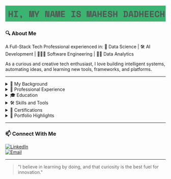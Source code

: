 <p align="center">
  <img src="https://github.com/mahesh2799/mahesh2799/blob/main/Screenshot%202025-03-28%20202426.png" />
</p>

### 🔍 About Me

A Full-Stack Tech Professional experienced in: 🧠 Data Science | 🛠️ AI Development | 👨🏻‍💻 Software Engineering | 🕵🏻 Data Analytics

As a curious and creative tech enthusiast, I love building intelligent systems, automating ideas, and learning new tools, frameworks, and platforms.

---

<details>
<summary>👨 My Background</summary>

I started my journey in 2020 with a strong foundation in Python and Java, working on basic projects in software development and data analysis. Over time, my interest in intelligent systems and automation led me into the world of Machine Learning, Deep Learning, and NLP. I began experimenting with libraries like Scikit-learn, TensorFlow, and Keras, building predictive models and learning how to handle messy real-world data.

While working as a Software Developer and AI Development Analyst, I got hands-on experience designing scalable systems, building and testing APIs, training ML models, and working with data end-to-end, from extraction to deployment.

My toolkit gradually expanded to include Big Data tools like Apache Hadoop, Hive, and PySpark, along with Visualization tools such as Tableau, Power BI, and advanced Excel dashboards. I’ve also worked with cloud platforms like AWS, Google Cloud and Microsoft Azure, integrating storage, compute, and model deployment services into my work.

I enjoy taking ownership of projects, whether it's building a neural network for time series forecasting or leading a team in fast-paced operational environments. I believe that combining technical depth with clear communication and collaboration is key to delivering real value.

Over the years, I’ve worked in diverse domains, including eCommerce, logistics, and customer analytics, bringing a balance of technical expertise, business understanding, and a people-first mindset.

Today, I’m constantly experimenting with AI workflows, LLMs, and automation pipelines, aiming to build things that are not just smart but actually useful.

</details>

<details>
<summary>💼 Professional Experience</summary>

#### 🔹 AI Development Analyst Intern – Semper8 International Ltd. | Sept 2024 – Dec 2024

At Semper8, I was deeply involved in developing an innovative, AI-powered Human Resources Intelligence Platform aimed at revolutionizing internal recruitment workflows. My role blended AI engineering, data pipeline design, and applied research, transforming experimental models into production-ready components used by internal decision-makers.

- **Speech-to-Text Intelligence**: Integrated and fine-tuned a Wav2Vec2-based speech recognition model, significantly improving transcription accuracy for candidate video responses.  
- **Emotion Recognition Pipeline**: Built and deployed a custom LSTM-based emotion identification model to assess vocal tone and emotional sentiment, enabling HR teams to better understand candidate personality traits during screening.  
- **Smart Video-to-Insight System**: Designed an end-to-end pipeline to extract, process, and analyze video/audio data stored in MongoDB, storing outputs as structured insights mapped to candidates and job IDs.  
- **Semantic Matching Engine**: Contributed to building a semantic vector search system for intelligent candidate-job matching using embeddings and OpenAI APIs.  
- **Cloud & Data Engineering**: Built PySpark-based ETL workflows to handle large-scale unstructured data with seamless integration across MongoDB, MariaDB, and Hadoop ecosystems, all deployed in an Azure environment.  
- **Agile Collaboration & Delivery**: Delivered key project milestones, wrote technical documentation, and demoed AI pipelines to cross-functional teams and stakeholders.

This experience pushed me beyond model development; it allowed me to contribute to a fully integrated, scalable AI system that shapes how modern HR teams operate.

Skills & Tools: Python, PySpark, Wav2Vec2, LSTM, OpenAI Embeddings, MongoDB, Hadoop, MariaDB, Azure, REST APIs, Git, NLP, Data Engineering, Model Deployment, Semantic Search, Team Collaboration


#### 🔹 Software Developer & Tester – HashedIn by Deloitte | August 2022 – December 2022

At HashedIn by Deloitte, I played a pivotal role in "Project DNA," a comprehensive initiative aimed at creating a robust framework for employee management tools. My contributions included developing and automating test scripts, which ensured the optimal performance of the software. I helped to build more streamlined workflow, reducing the time required for manual testing and increasing the accuracy of the test outcomes.

-	**Automation Expertise**: Developed and executed 50% of the automation test scripts, ensuring the seamless performance of employee management tools.
-	**Collaboration**: Worked closely with cross-functional teams, using Jira to monitor progress and ensure the timely delivery of project milestones.
-	**Efficiency Gains**: Improved testing processes, which contributed to a 30% reduction in time spent on manual testing tasks.

Skills & Tools: Java, Selenium, TestNG, JUnit, Jira, Agile, Git, REST APIs


#### 🔹 Software Developer & Tester Intern – HashedIn by Deloitte | March 2022 – July 2022

During my internship at HashedIn by Deloitte, I gained hands-on experience with various frameworks, focusing on automation and API testing. My ability to quickly adapt to new technologies allowed me to contribute effectively to the team and deliver high-quality software solutions.

-	**Framework Proficiency**: Gained expertise in Selenium, utilizing Java and Python to automate testing processes.
- **API Testing**: Leveraged Postman for API testing, enhancing the robustness and reliability of the software.
-	**Innovative Problem Solving**: Identified and resolved key issues in test cases, improving the overall efficiency of the development process.

Skills & Tools: Selenium, Java, Python, Postman, REST APIs, Git


#### 🔹 Cloud Engineer Intern – Synoptek, India | Jan 2022 – Feb 2022

As a Cloud Engineer Intern at Synoptek, I immersed myself in cloud infrastructure management using Microsoft Azure. My role involved creating and deploying virtual machines, which provided clients with reliable and scalable solutions tailored to their specific needs.

-	**Azure Expertise**: Developed and deployed multiple virtual machines, showcasing my proficiency in cloud infrastructure management.
-	**Client Solutions**: Installed and configured virtual machines on client servers, ensuring smooth and efficient operations.
-	**Problem Resolution**: Addressed and resolved technical challenges related to cloud deployments, contributing to client satisfaction.

Skills & Tools: Microsoft Azure, PowerShell, Linux, VM Deployment, Networking, System Configuration


#### 🔹 Frontend Engineer Intern – Celebal Technologies | June 2021 – August 2021

At Celebal Technologies, I was tasked with implementing email functionalities, which played a critical role in enhancing communication capabilities within the organization's software products. My work on both Pop3 and Google SMTP servers ensured reliable and secure email operations.

-	**Email Integration**: Successfully implemented email functionalities using Pop3 and Google SMTP servers, improving the software’s communication features.
-	**Technical Implementation**: Wrote and debugged code to integrate email services, ensuring smooth and reliable message delivery.
-	**Collaboration**: Worked closely with backend developers to integrate email functionalities seamlessly into the existing software architecture.

Skills & Tools: Python, SMTP, Pop3, Git, Email Protocols, REST API


</details>

<details>
<summary>🎓 Education</summary>

**Postgraduate Certificate – Applied AI Solutions Development**  
George Brown College, Toronto (Jan 2024-Dec 2024) – GPA: 3.82/4  

This intensive postgraduate program focuses on practical, industry-ready applications of Artificial Intelligence. Through hands-on projects and collaborative learning, I’ve gained expertise in areas such as:
-	**Machine Learning & Deep Learning**: Building models using Scikit-learn, TensorFlow, Keras, and PyTorch for real-world use cases.
-	**Natural Language Processing (NLP)**: Working with text classification, sentiment analysis, embeddings, and LLM integration.
-	**Big Data & Cloud Computing**: Using PySpark, Hadoop, and deploying models and pipelines on platforms like Azure and GCP.
-	**MLOps & Automation**: Learning to scale ML models into production environments using version control, testing, and automation tools.

The program also emphasized Agile development, collaboration, and communication, all of which I applied during my co-op and in personal projects.



**Bachelor of Technology(B.Tech) – Computer Science**  
UPES, Dehradun (2018-2022) 

My undergraduate program gave me a strong foundation in computer science principles, including:
-	Object-oriented programming, Data Structures, and Algorithms
-	Full-stack development using Java, Python, and basic HTML/CSS
-	Database management with MySQL, MariaDB, and SQL queries
-	Early exposure to AI, including basic machine learning models and data visualization tools

I also participated in technical clubs, coding challenges, and collaborative projects that built my problem-solving and teamwork skills early in my journey.



**Postgraduate Certificate – Human Resources Management**  
York University, Toronto (2023)

While my primary focus remains in tech, this certification helped me better understand organizational behavior, communication strategies, and professional development frameworks, all of which complement my collaborative and leadership style in tech teams.


</details>

<details>
<summary>🛠️ Skills and Tools</summary>

**👨‍💻 Programming Languages**  
Python, Java, SQL, Bash, HTML/CSS, JavaScript (Basics)

**🤖 AI & Machine Learning**  
- Scikit-learn, TensorFlow, Keras, PyTorch, XGBoost, LightGBM  
- Supervised & Unsupervised Learning, Regression, Classification, Clustering, Model Evaluation  
- Deep Learning Architectures: ANN, CNN, RNN, LSTM, ResNet, Transfer Learning  
- Model Optimization: Hyperparameter Tuning, Grid Search, Cross-validation  

**🗣️ Natural Language Processing (NLP)**  
- Wav2Vec2, OpenAI APIs, NLTK, SpaCy, TextBlob, HuggingFace Transformers  
- Text Classification, Sentiment Analysis, Tokenization, NER, Embeddings, Semantic Search  

**💾 Data Engineering & Big Data**  
- PySpark, Hadoop (HDFS, Hive, Pig), MongoDB, MariaDB, MySQL, PostgreSQL  
- ETL Pipelines, Data Cleaning, Data Wrangling, Schema Design  

**☁️ Cloud & DevOps**  
- Microsoft Azure: Blob Storage, Azure ML, Synapse, ADF  
- Google Cloud Platform (GCP): BigQuery, Cloud Storage *(Basics)*  
- Tools: Docker, Git, GitHub, VSCode, Postman, Notion  
- API Development & Testing: Flask, REST APIs, Postman  

**📊 Data Visualization & Business Intelligence**  
Tableau, Power BI, Excel (Advanced), Matplotlib, Seaborn, Plotly, Folium  

**🔧 Tools & Workflow**  
Jupyter Notebooks, Selenium, Git/GitHub, Agile (Scrum/Kanban), CI/CD Concepts  

**💬 Soft Skills**  
- Leadership & Team Management  
- Communication & Public Speaking  
- Analytical Thinking & Problem Solving  
- Time Management & Client Collaboration  
- Presentation & Documentation  
- Inquisitive and Quick Learner


</details>

<details>
<summary>📜 Certifications</summary>

- [✅ Python for Data Science, AI & Development](https://www.coursera.org/account/accomplishments/verify/LX2W8WRZVTTN)
- [✅ Software Development Processes and Methodologies](https://www.coursera.org/account/accomplishments/verify/XMB7HKU2QLGD)
- [✅ SQL for Data Science](https://www.coursera.org/account/accomplishments/verify/S39N9BT6TJ8F)
- [✅ Responsive Website Basics: Code with HTML, CSS, and JavaScript](https://www.coursera.org/account/accomplishments/verify/454RVTW5EELP)
- [✅ Technical Support Fundamentals](https://www.coursera.org/account/accomplishments/verify/KN34D2STWTK8)

</details>

<details>
<summary>📂 Portfolio Highlights</summary>

### 🌡️ - [✅ Economic Impacts of Climate Shifts](https://github.com/mahesh2799/Economic-Impacts-Of-Climate-Shifts)


This project analyzes and predicts the socio-economic impact of disasters in Canada using big data techniques. By integrating weather conditions with economic indicators such as house prices, food prices, inflation rates, and casualty trends, we identify patterns and correlations to inform disaster preparedness strategies.

Key Features
-	Big Data Integration: Collected disaster-related data from Hadoop, MongoDB, MariaDB, Snowflake, and Azure SQL Server Express for large-scale analysis.
-	ETL Pipeline Development: Designed a robust PySpark-based ETL pipeline for seamless data extraction, transformation, and loading.
-	Exploratory & Predictive Analysis: Applied EDA, correlation analysis, and forecasting models to assess economic disruptions due to disasters.
-	Data Visualization: Developed interactive dashboards in Power BI to illustrate disaster-driven market fluctuations.
-	Key Insights: Identified strong links between disaster events and price volatility in essential commodities and housing markets.

Skills Gained
-	Big Data Processing & Storage: Hadoop, PySpark, MongoDB, Snowflake, and MariaDB.
-	Data Engineering: ETL pipeline development, data cleaning, and preprocessing.
-	Machine Learning & Analytics: Forecasting economic trends using disaster-related data.
-	Data Visualization & Business Intelligence: Power BI dashboards and data storytelling.
-	Problem-Solving & Critical Thinking: Handling data inconsistencies and deriving meaningful insights. 


### 🤖 [End-to-End Machine Learning Model](https://github.com/mahesh2799/EndToEndMLProject)

This project focuses on building an end-to-end machine learning pipeline for predicting student performance based on various demographic and educational factors. The implementation follows best practices in modular coding, logging, exception handling, and version control using GitHub.

Project Overview
-	Developed an end-to-end ML pipeline for predicting students' test scores based on attributes such as gender, parental education, lunch type, and test preparation course.
-	Implemented data ingestion, transformation, model training, evaluation, and deployment in a structured, modular format.
-	Used logging and exception handling to improve debugging and maintainability.
-	Created training and prediction pipelines to automate the workflow.

Key Features
-	End-to-End ML Pipeline: Implemented data ingestion, transformation, model training, and evaluation.
-	Modular Project Structure: Created reusable components for scalability and maintainability.
-	Feature Engineering: Processed categorical and numerical data, generated new features, and handled missing values.
-	Model Selection & Evaluation: Compared multiple regression models and selected the best based on R-squared score.
-	Automation & Deployment: Built training and prediction pipelines with logging and exception handling.

Skills Gained
-	Machine Learning & Data Processing: Feature engineering, data transformation, and exploratory data analysis (EDA).
-	Model Development: Regression models, performance evaluation, and hyperparameter tuning.
-	Software Engineering Best Practices: Modular coding, exception handling, and logging.
-	MLOps & Pipeline Automation: Creating scalable ML workflows with training and prediction pipelines.
-	Version Control & Collaboration: Git & GitHub for tracking changes and managing code repositories.
-	Python & Libraries: Pandas, NumPy, Matplotlib, Seaborn, Scikit-learn, and CatBoost.


### 📊 [Bike Store Sales Analysis](https://github.com/mahesh2799/BikeStore-Analysis)

Project Overview
This project focuses on analyzing sales performance, customer demographics, and inventory trends for a bike store. By leveraging SQL and Tableau, key insights were derived to enhance business strategies, inventory management, and marketing efforts.

Key Features
-	Sales & Customer Analysis: Used complex SQL queries to uncover trends in peak sales periods, customer demographics, and product demand.
-	Inventory Optimization: Assessed stock levels and turnover rates to streamline supply chain and inventory management.
-	Data Cleaning & Transformation: Ensured data integrity by handling missing values and standardizing datasets.
-	Interactive Data Visualization: Created dynamic Tableau dashboards for real-time monitoring of business performance.

Skills Gained
-	Data Analysis & SQL Queries: Sales forecasting, customer segmentation, and trend identification.
-	Business Intelligence & Visualization: Tableau dashboards for data-driven decision-making.
-	Inventory & Supply Chain Optimization: Demand prediction and stock level management.
-	Data Cleaning & Preprocessing: Handling inconsistencies and preparing datasets for analysis.

<p align="center">
  <img src="https://github.com/mahesh2799/mahesh2799/blob/main/Screenshot%20(18).png" width="400" />
  <img src="https://github.com/mahesh2799/mahesh2799/blob/main/Screenshot%20(19).png" width="400" />
</p>

### 🧠 [Traffic Sign Recognition](https://github.com/mahesh2799/Traffic-Sign-Recognition-Model)

Project Overview
This project focuses on developing a deep learning-based traffic sign classification system using the German Traffic Sign Recognition Benchmark (GTSRB) dataset. By leveraging CNN architectures and transfer learning models, the system enhances navigation technologies and improves driving safety.

Key Features
-	Multi-Model Comparison: Developed and evaluated three deep learning models:
-	Custom CNN: Achieved 96.2% accuracy, outperforming pre-trained models.
-	MobileNetV2: Used transfer learning, achieving 87.26% accuracy after Optuna-based hyperparameter tuning.
-	ResNet: Implemented ResNet-based feature extraction, reaching 84.15% accuracy.
-	Data Preprocessing & Augmentation: Converted images to numpy arrays, applied one-hot encoding, and addressed class imbalance using augmentation techniques.
-	Hyperparameter Optimization: Employed Optuna for tuning learning rates, batch sizes, and dropout rates, enhancing model performance.
-	Overfitting Prevention: Implemented dropout layers and early stopping to improve model generalization.

Skills Gained
-	Deep Learning & CNN Architectures: Custom CNN design, MobileNetV2, and ResNet implementation.
-	Transfer Learning & Model Optimization: Fine-tuning pre-trained models and hyperparameter tuning with Optuna.
-	Image Processing & Augmentation: Data transformation, normalization, and augmentation techniques.
-	Performance Evaluation & Model Selection: Accuracy benchmarking across multiple architectures.
-	Python & Libraries: TensorFlow/Keras, NumPy, OpenCV, Matplotlib, and Scikit-learn.


### 🌦️ [Weather Prediction model](https://github.com/mahesh2799/Weather-Prediction-Model)

Project Overview
This project leverages Long Short-Term Memory (LSTM) neural networks for accurate temperature forecasting using historical weather data. By capturing temporal dependencies, the model provides precise short-term temperature predictions, aiding in weather trend analysis.

Key Features
-	Time Series Forecasting: Implemented LSTM-based deep learning to predict future temperatures based on past weather data.
-	Data Preprocessing & Normalization: Handled missing values using forward & backward fill, applied MinMaxScaler, and aligned data with a datetime index.
-	Feature Engineering: Defined a 24-hour look-back period for meaningful time series generation.
-	Optimized Deep Learning Model: Built a multi-layer LSTM architecture with Dropout and Dense layers, fine-tuned using Keras Tuner for optimal performance.
-	Accurate Predictions: Achieved a test loss of 0.0019 and mean absolute error (MAE) of 0.0327, demonstrating high forecasting accuracy.

Skills Gained
-	Deep Learning & Neural Networks: LSTM architecture, hyperparameter tuning, and model evaluation.
-	Time Series Analysis: Data transformation, lag-based feature engineering, and sequence modeling.
-	Data Preprocessing: Handling missing values, feature scaling, and dataset splitting for time series forecasting.
-	Model Optimization: Implementing Dropout for regularization and using Keras Tuner for hyperparameter tuning.
-	Python & Libraries: TensorFlow/Keras, NumPy, Pandas, Matplotlib, and Scikit-learn.


</details>

---

### 📫 Connect With Me

[![LinkedIn](https://img.shields.io/badge/LinkedIn-blue?logo=linkedin)](https://linkedin.com/in/mdadheech)  
[![Email](https://img.shields.io/badge/Email-red?logo=gmail)](mailto:mdadheech27@gmail.com)

---



> "I believe in learning by doing, and that curiosity is the best fuel for innovation."


<!--
**mahesh2799/mahesh2799** is a ✨ _special_ ✨ repository because its `README.md` (this file) appears on your GitHub profile.

Here are some ideas to get you started:

- 🔭 I’m currently working on ...
- 🌱 I’m currently learning ...
- 👯 I’m looking to collaborate on ...
- 🤔 I’m looking for help with ...
- 💬 Ask me about ...
- 📫 How to reach me: ...
- 😄 Pronouns: ...
- ⚡ Fun fact: ...
-->
